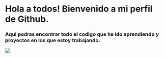 # Hola a todos! Bienvenido a mi perfil de Github.

### Aqui podras encontrar todo el codigo que he ido aprendiendo y proyectos en los que estoy trabajando.


![](https://www.xtrafondos.com/wallpapers/ciudad-nocturna-en-arte-neon-3474.jpg)
